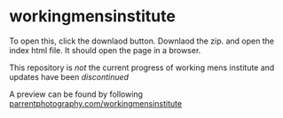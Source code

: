 # workingmensinstitute
To open this, click the downlaod button. Downlaod the zip. and open the index html file. It should open the page in a browser.

This repository is *not* the current progress of working mens institute and updates have been *discontinued*

A preview can be found by following [parrentphotography.com/workingmensinstitute](parrentphotography.com/workingmensinstitute)
